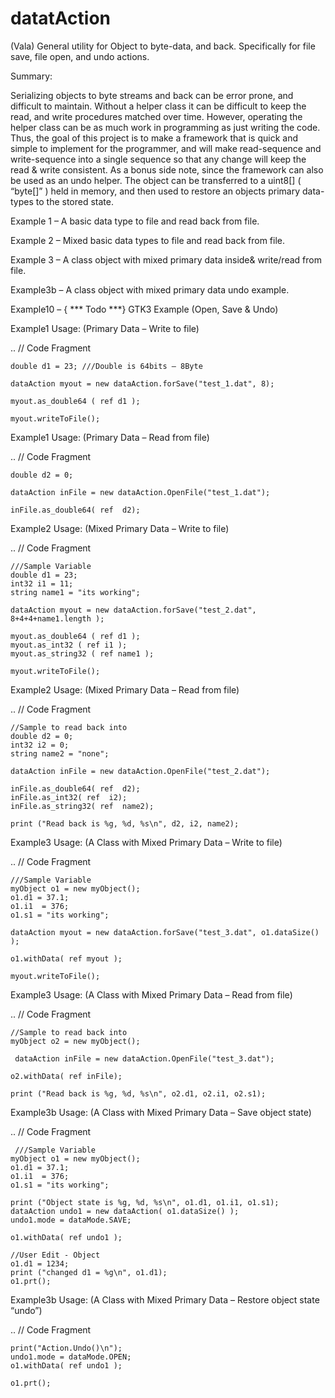 # datatAction
(Vala) General utility for Object to byte-data, and back. Specifically for file save, file open, and undo actions.



Summary:

Serializing objects to byte streams and back can be error prone, and difficult to maintain. Without a helper class it can be difficult to keep the read, and write procedures matched over time. However, operating the helper class can be as much work in programming as just writing the code. Thus, the goal of this project is to make a framework that is quick and simple to implement for the programmer, and will make read-sequence and write-sequence into a single sequence so that any change will keep the read & write consistent. As a bonus side note, since the framework can also be used as an undo helper. The object can be transferred to a uint8[] ( “byte[]” ) held in memory, and then used to restore an objects primary data-types to the stored state.


Example 1 – A basic data type to file and read back from file.

Example 2 – Mixed basic data types to file and read back from file.
 
Example 3 – A class object with mixed primary data inside& write/read from file.
 
Example3b – A class object with mixed primary data undo example.
 

Example10 – { ***  Todo  ***} GTK3 Example (Open, Save & Undo)


Example1 Usage: (Primary Data – Write to file)

.. // Code Fragment

    double d1 = 23; ///Double is 64bits – 8Byte

    dataAction myout = new dataAction.forSave("test_1.dat", 8);
       
    myout.as_double64 ( ref d1 );    
    
    myout.writeToFile();


Example1 Usage: (Primary Data – Read from file)

.. // Code Fragment

    double d2 = 0;

    dataAction inFile = new dataAction.OpenFile("test_1.dat");    
      
    inFile.as_double64( ref  d2);



Example2 Usage: (Mixed Primary Data – Write to file)

.. // Code Fragment

    ///Sample Variable 
    double d1 = 23;    
    int32 i1 = 11;
    string name1 = "its working";

    dataAction myout = new dataAction.forSave("test_2.dat", 8+4+4+name1.length );
       
    myout.as_double64 ( ref d1 );
    myout.as_int32 ( ref i1 );
    myout.as_string32 ( ref name1 );   
    
    myout.writeToFile();


Example2 Usage: (Mixed Primary Data – Read from file)

.. // Code Fragment

    //Sample to read back into
    double d2 = 0;    
    int32 i2 = 0;
    string name2 = "none";

    dataAction inFile = new dataAction.OpenFile("test_2.dat");    
      
    inFile.as_double64( ref  d2);
    inFile.as_int32( ref  i2);
    inFile.as_string32( ref  name2);

    print ("Read back is %g, %d, %s\n", d2, i2, name2);



Example3 Usage: (A Class with Mixed Primary Data – Write to file)

.. // Code Fragment

    ///Sample Variable 
    myObject o1 = new myObject();
    o1.d1 = 37.1;
    o1.i1  = 376;
    o1.s1 = "its working";

    dataAction myout = new dataAction.forSave("test_3.dat", o1.dataSize() );
       
    o1.withData( ref myout );
    
    myout.writeToFile();


Example3 Usage: (A Class with Mixed Primary Data – Read from file)

.. // Code Fragment

    //Sample to read back into
    myObject o2 = new myObject();

     dataAction inFile = new dataAction.OpenFile("test_3.dat");   
      
    o2.withData( ref inFile);

    print ("Read back is %g, %d, %s\n", o2.d1, o2.i1, o2.s1);



Example3b Usage: (A Class with Mixed Primary Data – Save object state)

.. // Code Fragment

     ///Sample Variable 
    myObject o1 = new myObject();
    o1.d1 = 37.1;
    o1.i1  = 376;
    o1.s1 = "its working";

    print ("Object state is %g, %d, %s\n", o1.d1, o1.i1, o1.s1);
    dataAction undo1 = new dataAction( o1.dataSize() );
    undo1.mode = dataMode.SAVE;
    
    o1.withData( ref undo1 );
    	
    //User Edit - Object    
    o1.d1 = 1234;
    print ("changed d1 = %g\n", o1.d1);
    o1.prt();


Example3b Usage: (A Class with Mixed Primary Data – Restore object state “undo”)

.. // Code Fragment

    print("Action.Undo()\n");
    undo1.mode = dataMode.OPEN;
    o1.withData( ref undo1 );    
    
    o1.prt();
